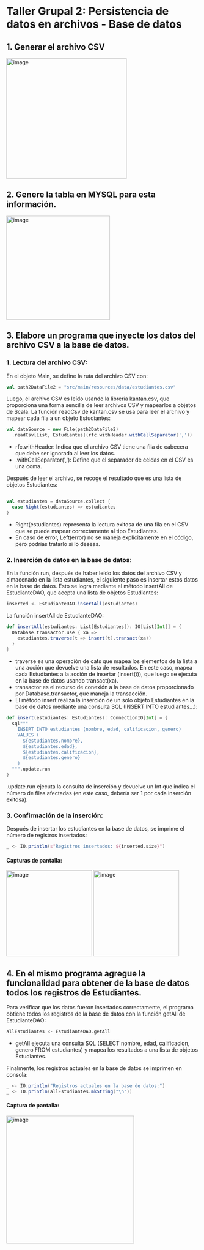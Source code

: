# Taller Grupal 2: Persistencia de datos en archivos - Base de datos

## 1. Generar el archivo CSV

<img width="315" alt="image" src="https://github.com/user-attachments/assets/e86f3968-8a4b-48cb-9bba-43ef89fe1059" />

## 2. Genere la tabla en MYSQL para esta información.

<img width="271" alt="image" src="https://github.com/user-attachments/assets/771c6b84-00f8-46a2-b01e-29af7e89178d" />

## 3. Elabore un programa que inyecte los datos del archivo CSV a la base de datos. 

### 1. Lectura del archivo CSV:

En el objeto Main, se define la ruta del archivo CSV con:

```scala
val path2DataFile2 = "src/main/resources/data/estudiantes.csv"
```

Luego, el archivo CSV es leído usando la librería kantan.csv, que proporciona una forma sencilla de leer archivos CSV y mapearlos a objetos de Scala. La función readCsv de kantan.csv se usa para leer el archivo y mapear cada fila a un objeto Estudiantes:

```scala
val dataSource = new File(path2DataFile2)
  .readCsv[List, Estudiantes](rfc.withHeader.withCellSeparator(','))
```

 - rfc.withHeader: Indica que el archivo CSV tiene una fila de cabecera que debe ser ignorada al leer los datos.
 - .withCellSeparator(','): Define que el separador de celdas en el CSV es una coma.

Después de leer el archivo, se recoge el resultado que es una lista de objetos Estudiantes:

```scala

val estudiantes = dataSource.collect {
  case Right(estudiantes) => estudiantes
}
```

 - Right(estudiantes) representa la lectura exitosa de una fila en el CSV que se puede mapear correctamente al tipo Estudiantes.
 - En caso de error, Left(error) no se maneja explícitamente en el código, pero podrías tratarlo si lo deseas.

### 2. Inserción de datos en la base de datos:

En la función run, después de haber leído los datos del archivo CSV y almacenado en la lista estudiantes, el siguiente paso es insertar estos datos en la base de datos. Esto se logra mediante el método insertAll de EstudianteDAO, que acepta una lista de objetos Estudiantes:

```scala
inserted <- EstudianteDAO.insertAll(estudiantes)
```

La función insertAll de EstudianteDAO:

```scala
def insertAll(estudiantes: List[Estudiantes]): IO[List[Int]] = {
  Database.transactor.use { xa =>
    estudiantes.traverse(t => insert(t).transact(xa))
  }
}
```

 - traverse es una operación de cats que mapea los elementos de la lista a una acción que devuelve una lista de resultados. En este caso, mapea cada Estudiantes a la acción de insertar (insert(t)), que luego se ejecuta en la base de datos usando transact(xa).
 - transactor es el recurso de conexión a la base de datos proporcionado por Database.transactor, que maneja la transacción.
 - El método insert realiza la inserción de un solo objeto Estudiantes en la base de datos mediante una consulta SQL (INSERT INTO estudiantes...):

```scala
def insert(estudiantes: Estudiantes): ConnectionIO[Int] = {
  sql"""
    INSERT INTO estudiantes (nombre, edad, calificacion, genero)
    VALUES (
      ${estudiantes.nombre},
      ${estudiantes.edad},
      ${estudiantes.calificacion},
      ${estudiantes.genero}
    )
  """.update.run
}
```

.update.run ejecuta la consulta de inserción y devuelve un Int que indica el número de filas afectadas (en este caso, debería ser 1 por cada inserción exitosa).

### 3. Confirmación de la inserción:

Después de insertar los estudiantes en la base de datos, se imprime el número de registros insertados:

```scala
_ <- IO.println(s"Registros insertados: ${inserted.size}")
```

#### Capturas de pantalla:

<img width="224" alt="image" src="https://github.com/user-attachments/assets/06c58816-0ff6-43f9-b38b-9893504fb9d2" />

<img width="224" alt="image" src="https://github.com/user-attachments/assets/0c46b44c-10be-459f-86cd-37a09ceac9d1" />

## 4. En el mismo programa agregue la funcionalidad para obtener de la base de datos todos los registros de Estudiantes. 

Para verificar que los datos fueron insertados correctamente, el programa obtiene todos los registros de la base de datos con la función getAll de EstudianteDAO:

```scala
allEstudiantes <- EstudianteDAO.getAll
```

 - getAll ejecuta una consulta SQL (SELECT nombre, edad, calificacion, genero FROM estudiantes) y mapea los resultados a una lista de objetos Estudiantes.

Finalmente, los registros actuales en la base de datos se imprimen en consola:

```scala
_ <- IO.println("Registros actuales en la base de datos:")
_ <- IO.println(allEstudiantes.mkString("\n"))
```
#### Captura de pantalla:

<img width="334" alt="image" src="https://github.com/user-attachments/assets/cbe67ccf-1ea1-49de-80d0-52e4adb41d80" />
